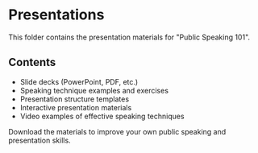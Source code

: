 # Presentations

This folder contains the presentation materials for "Public Speaking 101".

## Contents
- Slide decks (PowerPoint, PDF, etc.)
- Speaking technique examples and exercises
- Presentation structure templates
- Interactive presentation materials
- Video examples of effective speaking techniques

Download the materials to improve your own public speaking and presentation skills.